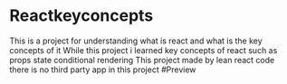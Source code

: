 # Reactkeyconcepts
This is a project for understanding what is react and what is the key concepts of it
While this project i learned key concepts of react such as props state conditional rendering
This project made by lean react code there is no third party app in this project
#Preview

